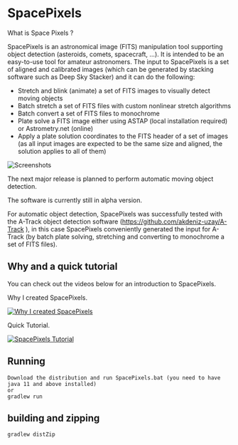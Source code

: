 # SpacePixels
 What is Space Pixels ?
 
 SpacePixels is an astronomical image (FITS) manipulation tool supporting object detection (asteroids, comets, spacecraft, ...).
 It is intended to be an easy-to-use tool for amateur astronomers.
 The input to SpacePixels is a set of aligned and calibrated images (which can be generated by stacking software such as Deep Sky Stacker) and it can do the following:
 
 - Stretch and blink (animate) a set of FITS images to visually detect moving objects 
 - Batch stretch a set of FITS files with custom nonlinear stretch algorithms
 - Batch convert a set of FITS files to monochrome 
 - Plate solve a FITS image either using ASTAP (local installation required) or Astrometry.net (online) 
 - Apply a plate solution coordinates to the FITS header of a set of images (as all input images are expected to be the same size and aligned, the solution applies to all of them)
 
 ![Screenshots](https://astropetros.eu/various_files/Application1.jpeg)
 
The next major release is planned to perform automatic moving object detection.

The software is currently still in alpha version. 

For automatic object detection, SpacePixels was successfully tested with the A-Track object detection software (https://github.com/akdeniz-uzay/A-Track ), in this case SpacePixels conveniently generated the input for A-Track (by batch plate solving, stretching and converting to monochrome a set of FITS files).

## Why and a quick tutorial

You can check out the videos below for an introduction to SpacePixels.

Why I created SpacePixels.

[![Why I created SpacePixels](https://img.youtube.com/vi/hRMuDvW8IC0/0.jpg)](https://www.youtube.com/watch?v=hRMuDvW8IC0)

Quick Tutorial.

[![SpacePixels Tutorial](https://img.youtube.com/vi/4kFGBP43s6M/0.jpg)](https://www.youtube.com/watch?v=4kFGBP43s6M)

  
## Running
 ```
 Download the distribution and run SpacePixels.bat (you need to have java 11 and above installed)
 or
 gradlew run
 ```
## building and zipping
 ```
 gradlew distZip
 ```
 
